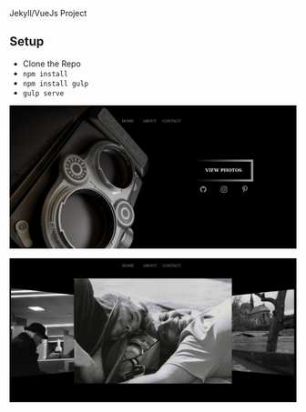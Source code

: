 Jekyll/VueJs Project 

## Setup

* Clone the Repo
* `npm install`
* `npm install gulp`
* `gulp serve`

![screen](/screen/project1.png)

![screen](/screen/photo.png)
